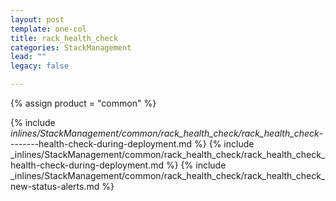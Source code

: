 ```yaml
---
layout: post
template: one-col
title: rack_health_check
categories: StackManagement
lead: ""
legacy: false

---
```

{% assign product = "common" %}

{% include _inlines/StackManagement/common/rack_health_check/rack_health_check_--------health-check-during-deployment.md %}
{% include _inlines/StackManagement/common/rack_health_check/rack_health_check_health-check-during-deployment.md %}
{% include _inlines/StackManagement/common/rack_health_check/rack_health_check_new-status-alerts.md %}
